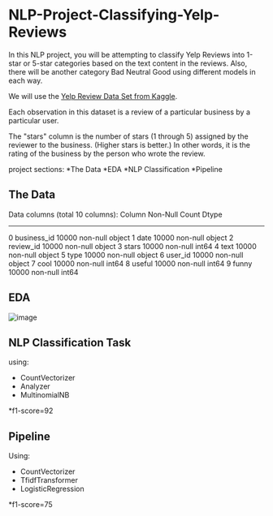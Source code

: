 # NLP-Project-Classifying-Yelp-Reviews

In this NLP project, you will be attempting to classify Yelp Reviews into 1-star or 5-star categories based on the text content in the reviews. Also, there will be another category Bad Neutral Good using different models in each way.

We will use the [Yelp Review Data Set from Kaggle](https://www.kaggle.com/c/yelp-recsys-2013).

Each observation in this dataset is a review of a particular business by a particular user.

The "stars" column is the number of stars (1 through 5) assigned by the reviewer to the business. (Higher stars is better.) In other words, it is the rating of the business by the person who wrote the review.

project sections:
*The Data
*EDA
*NLP Classification
*Pipeline

## The Data

Data columns (total 10 columns):
     Column       Non-Null Count  Dtype 
---  ------       --------------  ----- 
 0   business_id  10000 non-null  object
 1   date         10000 non-null  object
 2   review_id    10000 non-null  object
 3   stars        10000 non-null  int64 
 4   text         10000 non-null  object
 5   type         10000 non-null  object
 6   user_id      10000 non-null  object
 7   cool         10000 non-null  int64 
 8   useful       10000 non-null  int64 
 9   funny        10000 non-null  int64 
 
## EDA
 
 ![image](https://user-images.githubusercontent.com/121250443/222241494-69c07f13-22e1-4cee-934f-87333147324e.png)
 
## NLP Classification Task

using:
* CountVectorizer
* Analyzer
* MultinomialNB

*f1-score=92

## Pipeline

Using:
* CountVectorizer
* TfidfTransformer
* LogisticRegression

*f1-score=75
